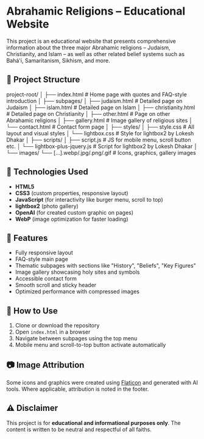 # Abrahamic Religions – Educational Website

This project is an educational website that presents comprehensive information about the three major Abrahamic religions – Judaism, Christianity, and Islam – as well as other related belief systems such as Bahá'í, Samaritanism, Sikhism, and more.

## 📁 Project Structure

project-root/
│
├── index.html # Home page with quotes and FAQ-style introduction
│
├── subpages/
│ ├── judaism.html # Detailed page on Judaism
│ ├── islam.html # Detailed page on Islam
│ ├── christianity.html # Detailed page on Christianity
│ ├── other.html # Page on other Abrahamic religions
│ ├── gallery.html # Image gallery of religious sites
│ └── contact.html # Contact form page
│
├── styles/
│ ├── style.css # All layout and visual styles
│ └── lightbox.css # Style for lightbox2 by Lokesh Dhakar
│
├── scripts/
│ ├── script.js # JS for mobile menu, scroll button etc.
│ └── lightbox-plus-jquery.js # Script for lightbox2 by Lokesh Dhakar
│
└── images/
└── [...].webp/.jpg/.png/.gif # Icons, graphics, gallery images

## 🎨 Technologies Used

- **HTML5**
- **CSS3** (custom properties, responsive layout)
- **JavaScript** (for interactivity like burger menu, scroll to top)
- **lightbox2** (photo gallery)
- **OpenAI** (for created custom graphic on pages)
- **WebP** (image optimization for faster loading)

## 📌 Features

- Fully responsive layout
- FAQ-style main page
- Thematic subpages with sections like "History", "Beliefs", "Key Figures"
- Image gallery showcasing holy sites and symbols
- Accessible contact form
- Smooth scroll and sticky header
- Optimized performance with compressed images

## 🔧 How to Use

1. Clone or download the repository
2. Open `index.html` in a browser
3. Navigate between subpages using the top menu
4. Mobile menu and scroll-to-top button activate automatically

## 📷 Image Attribution

Some icons and graphics were created using [Flaticon](https://www.flaticon.com/) and generated with AI tools. Where applicable, attribution is noted in the footer.

## ⚠️ Disclaimer

This project is for **educational and informational purposes only**. The content is written to be neutral and respectful of all faiths.

